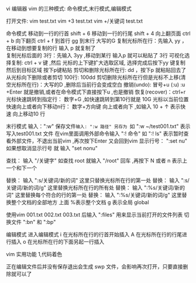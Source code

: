 vi 编辑器
vim 的三种模式: 命令模式,末行模式,编辑模式


打开文件:
vim test.txt
vim +3 test.txt 
vim +/关键词 test.txt 


命令模式
     移动到一行的行首 shift + 6
     移动到一行的行尾 shift + 4
     向上翻页面 ctrl + b
     向下翻页  ctrl + f
     到首行    gg
     到末行    大写的G 
     复制光标所在行：先输入  yy ，在移动到想要复制的行 输入 p 就复制了  
     复制光标后面的 3行：先输入 3yy ,移动到某行 输入p 就可以粘贴了 3行 
     可视化选择复制: ctrl + v 键 ,然后 光标的上下键扩大选取区域, 选择完成后按下yy 键复制 然后到目标区域 按下p键粘贴
     剪切和删除光标所在行: dd  ，按下p 就粘贴回去了
     从光标向下删除或者剪切 100行: 100dd
     剪切删除光标所在行但是光标不上移(清空光标所在行)：大写的D ,删除后当前行会变成空白
     撤销(undo): 冒号+u (:u) :u +Enter 就是撤销,或者在命令模式下直接按下u ,也是撤销
     恢复(recover)：ctrl+r 
     光标快速跳转到指定行： 数字+G  ,如快速跳转到第10行就是 10G 
     光标以当前位置快速向上或者向下移动n行： 数字+方向键 向上或者向下 ,如输入 10 + ↑ 表示快速 向上移动10 行 


末行模式
输入：":w" 保存文件`
输入: ":w 路径" 另存为  `如 ":w  ~/test001.txt"  表示写入test001.txt 文件
在vim里面调用外部命令输入 ":! 命令" 如 ":! ls" 表示暂时查看外部文件，不退出当前vim ,再次按下Enter 又会回到vim
显示行号： ":set nu" 如果想取消显示行号 就 输入 "set nonu"

查找： 输入 "/关键字"  如查找 root 就输入 "/root" 回车 ,再按下 N 或者 n 表示上一个和下一个

替换： 输入 ":s/关键词/新的词" 这里只替换光标所在行的第一处
替换： 输入 ":s/关键词/新的词/g" 这里替换光标所在行的所有处
替换： 输入 ":%s/关键词/新的词" 这里替换每个符合的行的第一处
替换： 输入 ":%s/关键词/新的词/g" 这里替换整个文档的全部地方
上面 %表示整个文档 g 表示全局 global

使用vim 001.txt 002.txt 003.txt 后输入 ":files"  用来显示当前打开的文件列表
切换文件 ":bn" 和 ":bp"


编辑模式
 进入编辑模式
   i 在光标所在行的行首开始插入
   A 在光标所在行的行尾进行插入
   o 在光标所在行的下面另起一行插入


vim 实用功能
 1,代码着色

正在编辑文件后并没有保存退出会生成 swp 文件，会影响再次打开，只要直接删除就可以了



